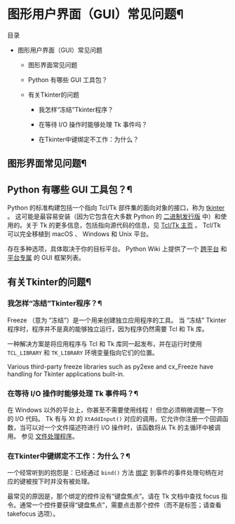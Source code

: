 # 图形用户界面（GUI）常见问题¶

目录

  * 图形用户界面（GUI）常见问题

    * 图形界面常见问题

    * Python 有哪些 GUI 工具包？

    * 有关Tkinter的问题

      * 我怎样“冻结”Tkinter程序？

      * 在等待 I/O 操作时能够处理 Tk 事件吗？

      * 在Tkinter中键绑定不工作：为什么？

## 图形界面常见问题¶

## Python 有哪些 GUI 工具包？¶

Python 的标准构建包括一个指向 Tcl/Tk 部件集的面向对象的接口，称为 [tkinter](../library/tk.md#tkinter) 。 这可能是最容易安装（因为它包含在大多数 Python 的 [二进制发行版](https://www.python.org/downloads/) 中）和使用的。关于 Tk 的更多信息，包括指向源代码的信息，见 [Tcl/Tk 主页](https://www.tcl.tk) 。 Tcl/Tk 可以完全移植到 macOS 、 Windows 和 Unix 平台。

存在多种选项，具体取决于你的目标平台。 Python Wiki 上提供了一个 [跨平台](https://wiki.python.org/moin/GuiProgramming#Cross-Platform_Frameworks) 和 [平台专属](https://wiki.python.org/moin/GuiProgramming#Platform-specific_Frameworks) 的 GUI 框架列表。

## 有关Tkinter的问题¶

### 我怎样“冻结”Tkinter程序？¶

Freeze （意为 “冻结”）是一个用来创建独立应用程序的工具。 当 “冻结” Tkinter 程序时，程序并不是真的能够独立运行，因为程序仍然需要 Tcl 和 Tk 库。

一种解决方案是将应用程序与 Tcl 和 Tk 库同一起发布，并在运行时使用 `TCL_LIBRARY` 和 `TK_LIBRARY` 环境变量指向它们的位置。

Various third-party freeze libraries such as py2exe and cx_Freeze have handling for Tkinter applications built-in.

### 在等待 I/O 操作时能够处理 Tk 事件吗？¶

在 Windows 以外的平台上，你甚至不需要使用线程！ 但您必须稍微调整一下你的 I/O 代码。 Tk 有与 Xt 的 `XtAddInput()` 对应的调用，它允许你注册一个回调函数，当可以对一个文件描述符进行 I/O 操作时，该函数将从 Tk 的主循环中被调用。 参见 [文件处理程序](../library/tkinter.md#tkinter-file-handlers)。

### 在Tkinter中键绑定不工作：为什么？¶

一个经常听到的抱怨是：已经通过 `bind()` 方法 [绑定](../library/tkinter.md#bindings-and-events) 到事件的事件处理句柄在对应的键被按下时并没有被处理。

最常见的原因是，那个绑定的控件没有“键盘焦点”。请在 Tk 文档中查找 focus 指令。通常一个控件要获得“键盘焦点”，需要点击那个控件（而不是标签；请查看 takefocus 选项）。

